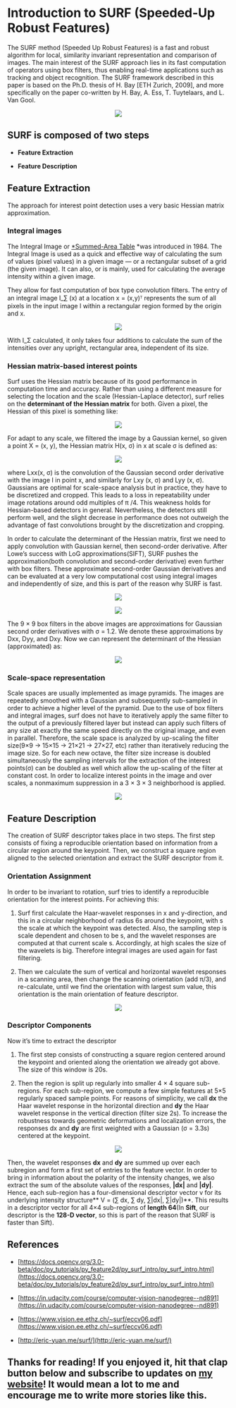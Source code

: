 # Introduction to SURF (Speeded-Up Robust Features)

The SURF method (Speeded Up Robust Features) is a fast and robust algorithm for local, similarity invariant representation and comparison of images. The main interest of the SURF approach lies in its fast computation of operators using box filters, thus enabling real-time applications such as tracking and object recognition. The SURF framework described in this paper is based on the Ph.D. thesis of H. Bay [ETH Zurich, 2009], and more specifically on the paper co-written by H. Bay, A. Ess, T. Tuytelaars, and L. Van Gool.

<p align="center">   
    <img src="https://cdn-images-1.medium.com/max/2004/0*5tH4g-DWevzcs_8Y.jpg" />
</p>


## SURF is composed of two steps

* **Feature Extraction**

* **Feature Description**

## Feature Extraction

The approach for interest point detection uses a very basic Hessian matrix approximation.

### Integral images

The Integral Image or [*Summed-Area Table](http://en.wikipedia.org/wiki/Summed_area_table) *was introduced in 1984. The Integral Image is used as a quick and effective way of calculating the sum of values (pixel values) in a given image — or a rectangular subset of a grid (the given image). It can also, or is mainly, used for calculating the average intensity within a given image.

They allow for fast computation of box type convolution filters. The entry of an integral image I_∑ (x) at a location x = (x,y)ᵀ represents the sum of all pixels in the input image I within a rectangular region formed by the origin and x.

<p align="center">   
    <img src="https://cdn-images-1.medium.com/max/2000/1*798C4etUe_f2HMBwNo9S4A.png" />
</p>


With I_Σ calculated, it only takes four additions to calculate the sum of the intensities over any upright, rectangular area, independent of its size.

### Hessian matrix-based interest points

Surf uses the Hessian matrix because of its good performance in computation time and accuracy. Rather than using a different measure for selecting the location and the scale (Hessian-Laplace detector), surf relies on the **determinant of the Hessian matrix** for both. Given a pixel, the Hessian of this pixel is something like:

<p align="center">   
    <img src="https://cdn-images-1.medium.com/max/2000/0*5c-TlgK4gbp-Xe8k.jpg" />
</p>


For adapt to any scale, we filtered the image by a Gaussian kernel, so given a point X = (x, y), the Hessian matrix H(x, σ) in x at scale σ is defined as:

<p align="center">   
    <img src="https://cdn-images-1.medium.com/max/2000/0*-5gLp0OsYhFAr3PE.jpg" />
</p>


where Lxx(x, σ) is the convolution of the Gaussian second order derivative with the image I in point x, and similarly for Lxy (x, σ) and Lyy (x, σ). Gaussians are optimal for scale-space analysis but in practice, they have to be discretized and cropped. This leads to a loss in repeatability under image rotations around odd multiples of π /4. This weakness holds for Hessian-based detectors in general. Nevertheless, the detectors still perform well, and the slight decrease in performance does not outweigh the advantage of fast convolutions brought by the discretization and cropping.

In order to calculate the determinant of the Hessian matrix, first we need to apply convolution with Gaussian kernel, then second-order derivative. After Lowe’s success with LoG approximations(SIFT), SURF pushes the approximation(both convolution and second-order derivative) even further with box filters. These approximate second-order Gaussian derivatives and can be evaluated at a very low computational cost using integral images and independently of size, and this is part of the reason why SURF is fast.

<p align="center">   
    <img src="https://cdn-images-1.medium.com/max/2000/0*qLtjcOGwciyqLhxC.png" />
</p>

<p align="center">   
    <img src="https://cdn-images-1.medium.com/max/2000/0*zlUaVPzcvceCEZDh.png" />
</p>

The 9 × 9 box filters in the above images are approximations for Gaussian second order derivatives with σ = 1.2. We denote these approximations by Dxx, Dyy, and Dxy. Now we can represent the determinant of the Hessian (approximated) as:

<p align="center">   
    <img src="https://cdn-images-1.medium.com/max/2000/0*jPNdaLFbIOcMTOQM.jpeg" />
</p>

### Scale-space representation

Scale spaces are usually implemented as image pyramids. The images are repeatedly smoothed with a Gaussian and subsequently sub-sampled in order to achieve a higher level of the pyramid. Due to the use of box filters and integral images, surf does not have to iteratively apply the same filter to the output of a previously filtered layer but instead can apply such filters of any size at exactly the same speed directly on the original image, and even in parallel. Therefore, the scale space is analyzed by up-scaling the filter size(9×9 → 15×15 → 21×21 → 27×27, etc) rather than iteratively reducing the image size. So for each new octave, the filter size increase is doubled simultaneously the sampling intervals for the extraction of the interest points(σ) can be doubled as well which allow the up-scaling of the filter at constant cost. In order to localize interest points in the image and over scales, a nonmaximum suppression in a 3 × 3 × 3 neighborhood is applied.

<p align="center">   
    <img src="https://cdn-images-1.medium.com/max/2000/0*oBfIgfXRgU483UEH.jpg" />
</p>

## Feature Description

The creation of SURF descriptor takes place in two steps. The first step consists of fixing a reproducible orientation based on information from a circular region around the keypoint. Then, we construct a square region aligned to the selected orientation and extract the SURF descriptor from it.

### Orientation Assignment

In order to be invariant to rotation, surf tries to identify a reproducible orientation for the interest points. For achieving this:

1. Surf first calculate the Haar-wavelet responses in x and y-direction, and this in a circular neighborhood of radius 6s around the keypoint, with s the scale at which the keypoint was detected. Also, the sampling step is scale dependent and chosen to be s, and the wavelet responses are computed at that current scale s. Accordingly, at high scales the size of the wavelets is big. Therefore integral images are used again for fast filtering.

1. Then we calculate the sum of vertical and horizontal wavelet responses in a scanning area, then change the scanning orientation (add π/3), and re-calculate, until we find the orientation with largest sum value, this orientation is the main orientation of feature descriptor.

<p align="center">   
    <img src="https://cdn-images-1.medium.com/max/2000/0*UDe_M_7xSVNM8_h_.jpg" />
</p>


### Descriptor Components

Now it’s time to extract the descriptor

1. The first step consists of constructing a square region centered around the keypoint and oriented along the orientation we already got above. The size of this window is 20s.

1. Then the region is split up regularly into smaller 4 × 4 square sub-regions. For each sub-region, we compute a few simple features at 5×5 regularly spaced sample points. For reasons of simplicity, we call **dx** the Haar wavelet response in the horizontal direction and **dy** the Haar wavelet response in the vertical direction (filter size 2s). To increase the robustness towards geometric deformations and localization errors, the responses dx and **dy** are first weighted with a Gaussian (σ = 3.3s) centered at the keypoint.

<p align="center">   
    <img src="https://cdn-images-1.medium.com/max/2000/0*nda8uDh7EYfGtbJW.png" />
</p>


Then, the wavelet responses **dx** and **dy** are summed up over each subregion and form a first set of entries to the feature vector. In order to bring in information about the polarity of the intensity changes, we also extract the sum of the absolute values of the responses, **|dx|** and **|dy|**. Hence, each sub-region has a four-dimensional descriptor vector v for its underlying intensity structure** V = (∑ dx, ∑ dy, ∑|dx|, ∑|dy|)**. This results in a descriptor vector for all 4×4 sub-regions of **length 64**(In **Sift**, our descriptor is the **128-D vector**, so this is part of the reason that SURF is faster than Sift).

## References

* [https://docs.opencv.org/3.0-beta/doc/py_tutorials/py_feature2d/py_surf_intro/py_surf_intro.html](https://docs.opencv.org/3.0-beta/doc/py_tutorials/py_feature2d/py_surf_intro/py_surf_intro.html)

* [https://in.udacity.com/course/computer-vision-nanodegree--nd891](https://in.udacity.com/course/computer-vision-nanodegree--nd891)

* [https://www.vision.ee.ethz.ch/~surf/eccv06.pdf](https://www.vision.ee.ethz.ch/~surf/eccv06.pdf)

* [http://eric-yuan.me/surf/](http://eric-yuan.me/surf/)

## Thanks for reading! If you enjoyed it, hit that clap button below and subscribe to updates on [my website](http://deepanshut041.github.io)! It would mean a lot to me and encourage me to write more stories like this.
